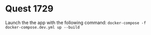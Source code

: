 # Quest 1729

Launch the the app with the following command: `docker-compose -f docker-compose.dev.yml up --build`
